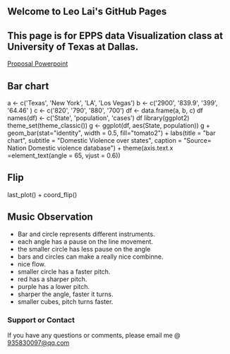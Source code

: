 ## Welcome to Leo Lai's GitHub Pages
## This page is for EPPS data Visualization class at University of Texas at Dallas.
[Proposal Powerpoint](https://prezi.com/w-o49w3eybhg/edit/#8)

## Bar chart 
a <- c('Texas', 'New York', 'LA', 'Los Vegas')
b <- c('2900', '839.9', '399', '64.46' )
c <- c('820', '790', '880', '700')
df <- data.frame(a, b, c)
df
names(df) <- c('State', 'population', 'cases')
df
library(ggplot2)
theme_set(theme_classic())
g <- ggplot(df, aes(State, population))
g + geom_bar(stat="identity", width = 0.5, fill="tomato2") +
  labs(title = "bar chart",
       subtitle = "Domestic Violence over states",
       caption = "Source= Nation Domestic violence database") +
  theme(axis.text.x =element_text(angle = 65, vjust = 0.6))

## Flip
last_plot() + coord_flip()

## Music Observation
- Bar and circle represents different instruments.
- each angle has a pause on the line movement.
- the smaller circle has less pause on the angle
- bars and circles can make a really nice combinne.
- nice flow.
- smaller circle has a faster pitch.
- red has a sharper pitch.
- purple has a lower pitch.
- sharper the angle, faster it turns.
- smaller cubes, pitch turns faster.




### Support or Contact
If you have any questions or comments, please email me @ 935830097@qq.com
